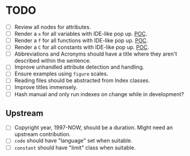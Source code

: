 # TODO

- [ ] Review all nodes for attributes.
- [ ] Render a `x` for all variables with IDE-like pop up. [POC](https://twitter.com/timacdonald87/status/1647049647729553408).
- [ ] Render a `f` for all functions with IDE-like pop up. [POC](https://twitter.com/timacdonald87/status/1647049647729553408).
- [ ] Render a `C` for all constants with IDE-like pop up. [POC](https://twitter.com/timacdonald87/status/1647049647729553408).
- [ ] Abbreviations and Acronyms should have a title where they aren't described within the sentence.
- [ ] Improve unhandled attribute detection and handling.
- [ ] Ensure examples using `figure` scales.
- [ ] Reading files should be abstracted from Index classes.
- [ ] Improve titles immensely.
- [ ] Hash manual and only run indexes on change while  in development?

## Upstream
- [ ] Copyright year, 1997-NOW, should be a duration. Might need an upstream contribution.
- [ ] `code` should have "language" set when suitable.
- [ ] `constant` should have "limit" class when suitable.

